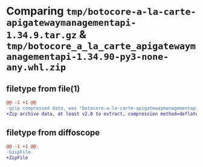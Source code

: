 # Comparing `tmp/botocore-a-la-carte-apigatewaymanagementapi-1.34.9.tar.gz` & `tmp/botocore_a_la_carte_apigatewaymanagementapi-1.34.90-py3-none-any.whl.zip`

## filetype from file(1)

```diff
@@ -1 +1 @@
-gzip compressed data, was "botocore-a-la-carte-apigatewaymanagementapi-1.34.9.tar", last modified: Thu Dec 28 01:06:37 2023, max compression
+Zip archive data, at least v2.0 to extract, compression method=deflate
```

## filetype from diffoscope

```diff
@@ -1 +1 @@
-GzipFile
+ZipFile
```

